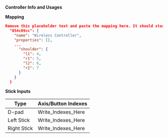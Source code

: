 **Controller Info and Usages**
<!--What is this controller made for? If you can't connect it directly to a computer, how do you make it work? Would the mapping be the same regardless of how the controller is connected? Are there games of which it is popular among the players?-->

**Mapping**
```json
Remove this placeholder text and paste the mapping here. It should starts and ends like this:
  "054c09cc": {
    "name": "Wireless Controller",
    "properties": [],
    ...
      "shoulder": {
        "l1": 4,
        "r1": 5,
        "l2": 6,
        "r2": 7
      }
    }
  }
```

**Stick Inputs <!--required under condition-->**
<!--If the stick or d-pad of the controller has an option to switch its input type, please describe which axes or button indexes the input of each type is sent to. I recommend visiting https://gamepad-tester.com/ to check them. Not required for controllers with a d-pad and two sticks.-->
Type | Axis/Button Indexes
---- | -------------------
D-pad | Write_Indexes_Here
Left Stick | Write_Indexes_Here
Right Stick | Write_Indexes_Here

